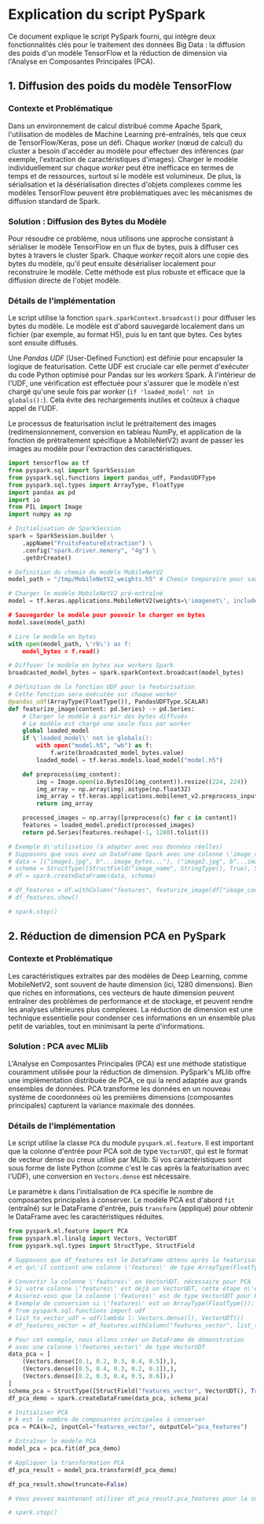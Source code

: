 # Explication du script PySpark

Ce document explique le script PySpark fourni, qui intègre deux fonctionnalités clés pour le traitement des données Big Data : la diffusion des poids d'un modèle TensorFlow et la réduction de dimension via l'Analyse en Composantes Principales (PCA).

## 1. Diffusion des poids du modèle TensorFlow

### Contexte et Problématique

Dans un environnement de calcul distribué comme Apache Spark, l'utilisation de modèles de Machine Learning pré-entraînés, tels que ceux de TensorFlow/Keras, pose un défi. Chaque *worker* (nœud de calcul) du cluster a besoin d'accéder au modèle pour effectuer des inférences (par exemple, l'extraction de caractéristiques d'images). Charger le modèle individuellement sur chaque *worker* peut être inefficace en termes de temps et de ressources, surtout si le modèle est volumineux. De plus, la sérialisation et la désérialisation directes d'objets complexes comme les modèles TensorFlow peuvent être problématiques avec les mécanismes de diffusion standard de Spark.

### Solution : Diffusion des Bytes du Modèle

Pour résoudre ce problème, nous utilisons une approche consistant à sérialiser le modèle TensorFlow en un flux de bytes, puis à diffuser ces bytes à travers le cluster Spark. Chaque *worker* reçoit alors une copie des bytes du modèle, qu'il peut ensuite désérialiser localement pour reconstruire le modèle. Cette méthode est plus robuste et efficace que la diffusion directe de l'objet modèle.

### Détails de l'implémentation

Le script utilise la fonction `spark.sparkContext.broadcast()` pour diffuser les bytes du modèle. Le modèle est d'abord sauvegardé localement dans un fichier (par exemple, au format H5), puis lu en tant que bytes. Ces bytes sont ensuite diffusés.

Une *Pandas UDF* (User-Defined Function) est définie pour encapsuler la logique de featurisation. Cette UDF est cruciale car elle permet d'exécuter du code Python optimisé pour Pandas sur les *workers* Spark. À l'intérieur de l'UDF, une vérification est effectuée pour s'assurer que le modèle n'est chargé qu'une seule fois par *worker* (`if 'loaded_model' not in globals():`). Cela évite des rechargements inutiles et coûteux à chaque appel de l'UDF.

Le processus de featurisation inclut le prétraitement des images (redimensionnement, conversion en tableau NumPy, et application de la fonction de prétraitement spécifique à MobileNetV2) avant de passer les images au modèle pour l'extraction des caractéristiques.

```python
import tensorflow as tf
from pyspark.sql import SparkSession
from pyspark.sql.functions import pandas_udf, PandasUDFType
from pyspark.sql.types import ArrayType, FloatType
import pandas as pd
import io
from PIL import Image
import numpy as np

# Initialisation de SparkSession
spark = SparkSession.builder \
    .appName("FruitsFeatureExtraction") \
    .config("spark.driver.memory", "4g") \
    .getOrCreate()

# Définition du chemin du modèle MobileNetV2
model_path = "/tmp/MobileNetV2_weights.h5" # Chemin temporaire pour sauvegarder le modèle

# Charger le modèle MobileNetV2 pré-entraîné
model = tf.keras.applications.MobileNetV2(weights=\'imagenet\', include_top=False, input_shape=(224, 224, 3))

# Sauvegarder le modèle pour pouvoir le charger en bytes
model.save(model_path)

# Lire le modèle en bytes
with open(model_path, \'rb\') as f:
    model_bytes = f.read()

# Diffuser le modèle en bytes aux workers Spark
broadcasted_model_bytes = spark.sparkContext.broadcast(model_bytes)

# Définition de la fonction UDF pour la featurisation
# Cette fonction sera exécutée sur chaque worker
@pandas_udf(ArrayType(FloatType()), PandasUDFType.SCALAR)
def featurize_image(content: pd.Series) -> pd.Series:
    # Charger le modèle à partir des bytes diffusés
    # Le modèle est chargé une seule fois par worker
    global loaded_model
    if \'loaded_model\' not in globals():
        with open("model.h5", "wb") as f:
            f.write(broadcasted_model_bytes.value)
        loaded_model = tf.keras.models.load_model("model.h5")

    def preprocess(img_content):
        img = Image.open(io.BytesIO(img_content)).resize((224, 224))
        img_array = np.array(img).astype(np.float32)
        img_array = tf.keras.applications.mobilenet_v2.preprocess_input(img_array)
        return img_array

    processed_images = np.array([preprocess(c) for c in content])
    features = loaded_model.predict(processed_images)
    return pd.Series(features.reshape(-1, 1280).tolist())

# Exemple d\'utilisation (à adapter avec vos données réelles)
# Supposons que vous avez un DataFrame Spark avec une colonne \'image_content\' contenant les bytes des images
# data = [("image1.jpg", b"...image_bytes..."), ("image2.jpg", b"...image_bytes...")]
# schema = StructType([StructField("image_name", StringType(), True), StructField("image_content", BinaryType(), True)])
# df = spark.createDataFrame(data, schema)

# df_features = df.withColumn("features", featurize_image(df["image_content"]))
# df_features.show()

# spark.stop()
```

## 2. Réduction de dimension PCA en PySpark

### Contexte et Problématique

Les caractéristiques extraites par des modèles de Deep Learning, comme MobileNetV2, sont souvent de haute dimension (ici, 1280 dimensions). Bien que riches en informations, ces vecteurs de haute dimension peuvent entraîner des problèmes de performance et de stockage, et peuvent rendre les analyses ultérieures plus complexes. La réduction de dimension est une technique essentielle pour condenser ces informations en un ensemble plus petit de variables, tout en minimisant la perte d'informations.

### Solution : PCA avec MLlib

L'Analyse en Composantes Principales (PCA) est une méthode statistique couramment utilisée pour la réduction de dimension. PySpark's MLlib offre une implémentation distribuée de PCA, ce qui la rend adaptée aux grands ensembles de données. PCA transforme les données en un nouveau système de coordonnées où les premières dimensions (composantes principales) capturent la variance maximale des données.

### Détails de l'implémentation

Le script utilise la classe `PCA` du module `pyspark.ml.feature`. Il est important que la colonne d'entrée pour PCA soit de type `VectorUDT`, qui est le format de vecteur dense ou creux utilisé par MLlib. Si vos caractéristiques sont sous forme de liste Python (comme c'est le cas après la featurisation avec l'UDF), une conversion en `Vectors.dense` est nécessaire.

Le paramètre `k` dans l'initialisation de `PCA` spécifie le nombre de composantes principales à conserver. Le modèle PCA est d'abord `fit` (entraîné) sur le DataFrame d'entrée, puis `transform` (appliqué) pour obtenir le DataFrame avec les caractéristiques réduites.

```python
from pyspark.ml.feature import PCA
from pyspark.ml.linalg import Vectors, VectorUDT
from pyspark.sql.types import StructType, StructField

# Supposons que df_features est le DataFrame obtenu après la featurisation,
# et qu\'il contient une colonne \'features\' de type ArrayType(FloatType())

# Convertir la colonne \'features\' en VectorUDT, nécessaire pour PCA
# Si votre colonne \'features\' est déjà un VectorUDT, cette étape n\'est pas nécessaire.
# Assurez-vous que la colonne \'features\' est de type VectorUDT pour PCA.
# Exemple de conversion si \'features\' est un ArrayType(FloatType()):
# from pyspark.sql.functions import udf
# list_to_vector_udf = udf(lambda l: Vectors.dense(l), VectorUDT())
# df_features_vector = df_features.withColumn("features_vector", list_to_vector_udf(df_features["features"]))

# Pour cet exemple, nous allons créer un DataFrame de démonstration
# avec une colonne \'features_vector\' de type VectorUDT
data_pca = [
    (Vectors.dense([0.1, 0.2, 0.3, 0.4, 0.5]),),
    (Vectors.dense([0.5, 0.4, 0.3, 0.2, 0.1]),),
    (Vectors.dense([0.2, 0.3, 0.4, 0.5, 0.6]),)
]
schema_pca = StructType([StructField("features_vector", VectorUDT(), True)])
df_pca_demo = spark.createDataFrame(data_pca, schema_pca)

# Initialiser PCA
# k est le nombre de composantes principales à conserver
pca = PCA(k=2, inputCol="features_vector", outputCol="pca_features")

# Entraîner le modèle PCA
model_pca = pca.fit(df_pca_demo)

# Appliquer la transformation PCA
df_pca_result = model_pca.transform(df_pca_demo)

df_pca_result.show(truncate=False)

# Vous pouvez maintenant utiliser df_pca_result.pca_features pour la suite de votre analyse.

# spark.stop()
```


